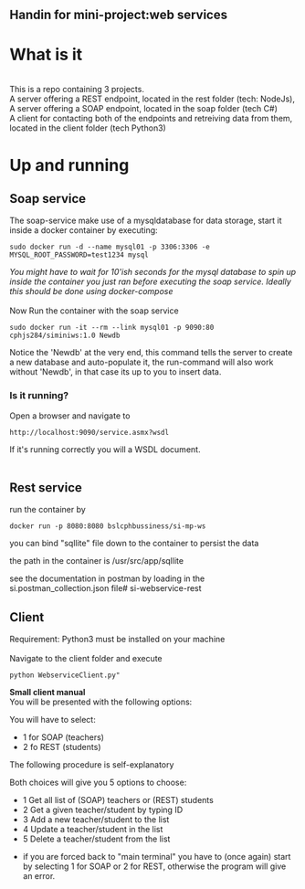## Handin for mini-project:web services


# What is it
<br>
This is a repo containing 3 projects.<br>
A server offering a REST endpoint, located in the rest folder (tech: NodeJs),<br>
A server offering a SOAP endpoint, located in the soap folder (tech C#)<br>
A client for contacting both of the endpoints and retreiving data from them, located in the client folder (tech Python3)<br>

# Up and running

## Soap service
The soap-service make use of a mysqldatabase for data storage, start it inside a docker container by executing:
```
sudo docker run -d --name mysql01 -p 3306:3306 -e MYSQL_ROOT_PASSWORD=test1234 mysql
```
<i>You might have to wait for 10'ish seconds for the mysql database to spin up inside the container you just ran before executing the soap service. Ideally this should be done using docker-compose</i><br>
<br>
Now Run the container with the soap service 
```
sudo docker run -it --rm --link mysql01 -p 9090:80 cphjs284/siminiws:1.0 Newdb
```
Notice the 'Newdb' at the very end, this command tells the server to create a new database and auto-populate it, the run-command will also work without 'Newdb', in that case its up to you to insert data.
### Is it running?
Open a browser and navigate to 
```
http://localhost:9090/service.asmx?wsdl
```
If it's running correctly you will a WSDL document.
<br>
<br>
## Rest service

run the container by
```
docker run -p 8080:8080 bslcphbussiness/si-mp-ws
```
you can bind "sqllite" file down to the container to persist the data

the path in the container is /usr/src/app/sqllite

see the documentation in postman by loading in the si.postman_collection.json file# si-webservice-rest
<br>
## Client
Requirement: Python3 must be installed on your machine<br>
<br>
Navigate to the client folder and execute
```
python WebserviceClient.py"
```
<b>Small client manual</b><br>
You will be presented with the following options:

You will have to select:
- 1 for SOAP (teachers)
- 2 fo REST (students)

The following procedure is self-explanatory

Both choices will give you 5 options to choose:
- 1 Get all list of (SOAP) teachers or (REST) students 
- 2 Get a given teacher/student by typing ID
- 3 Add a new teacher/student to the list
- 4 Update a teacher/student in the list 
- 5 Delete a teacher/student from the list

* if you are forced back to "main terminal" you have to (once again) start by selecting 1 for SOAP or 2 for REST, 
otherwise the program will give an error. 

